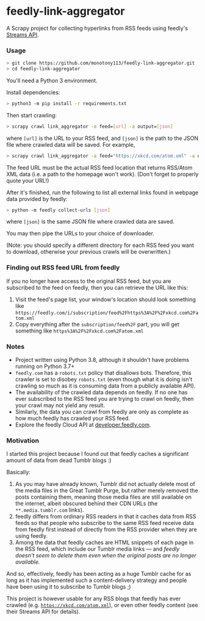 # feedly-link-aggregator

A Scrapy project for collecting hyperlinks from RSS feeds using feedly's [Streams API](https://developer.feedly.com/v3/streams/).

### Usage

```bash
> git clone https://github.com/monotony113/feedly-link-aggregator.git
> cd feedly-link-aggregator
```

You'll need a Python 3 environment.

Install dependencies:

```bash
> python3 -m pip install -r requirements.txt
```

Then start crawling:

```bash
> scrapy crawl link_aggregator -a feed=[url] -a output=[json]
```

where `[url]` is the URL to your RSS feed, and `[json]` is the path to the JSON file where crawled data will be saved.
For example, 

```bash
> scrapy crawl link_aggregator -a feed="https://xkcd.com/atom.xml" -a output=instance/xkcd.json
```

The feed URL must be the actual RSS feed location that returns RSS/Atom XML data (i.e. a path to the homepage won't work).
(Don't forget to properly quote your URL!)

After it's finished, run the following to list all external links found in webpage data provided by feedly:

```bash
> python -m feedly collect-urls [json]
```

where `[json]` is the same JSON file where crawled data are saved.

You may then pipe the URLs to your choice of downloader.

(Note: you should specify a different directory for each RSS feed you want to download, otherwise your previous crawls will be overwritten.)

### Finding out RSS feed URL from feedly

If you no longer have access to the original RSS feed, but you are subscribed to the feed on feedly, then you can retrieve the URL like this:

1. Visit the feed's page list, your window's location should look something like `https://feedly.com/i/subscription/feed%2Fhttps%3A%2F%2Fxkcd.com%2Fatom.xml`
2. Copy everything after the `subscription/feed%2F` part, you will get something like `https%3A%2F%2Fxkcd.com%2Fatom.xml`

### Notes

- Project written using Python 3.8, although it shouldn't have problems running on Python 3.7+
- `feedly.com` has a `robots.txt` policy that disallows bots. Therefore, this crawler is set to disobey `robots.txt` (even though
what it is doing isn't crawling so much as it is consuming data from a publicly available API).
- The availability of the crawled data depends on feedly. If no one has ever subscribed to the RSS feed you are
trying to crawl on feedly, then your crawl may not yield any result.
- Similarly, the data you can crawl from feedly are only as complete as how much feedly has crawled your RSS feed.
- Explore the feedly Cloud API at [developer.feedly.com](https://developer.feedly.com).

### Motivation

I started this project because I found out that feedly caches a significant amount of data from dead Tumblr blogs :)

Basically:

1. As you may have already known, Tumblr did not actually delete most of the media files in the Great Tumblr Purge, 
but rather merely removed the posts containing them, meaning those media files are still available on the internet, 
albeit obscured behind their CDN URLs (the `**.media.tumblr.com` links).
2. feedly differs from ordinary RSS readers in that it caches data from RSS feeds so that people who subscribe to the same 
RSS feed receive data from feedly first instead of directly from the RSS provider when they are using feedly.
3. Among the data that feedly caches are HTML snippets of each page in the RSS feed, which include our Tumblr media links
–– and _feedly doesn't seem to delete them even when the original posts are no longer available._

And so, effectively, feedly has been acting as a huge Tumblr cache for as long as it has implemented such
a content-delivery strategy and people have been using it to subscribe to Tumblr blogs ;)

This project is however usable for any RSS blogs that feedly has ever crawled (e.g. [`https://xkcd.com/atom.xml`](https://xkcd.com/atom.xml)),
or even other feedly content (see their Streams API for details).
